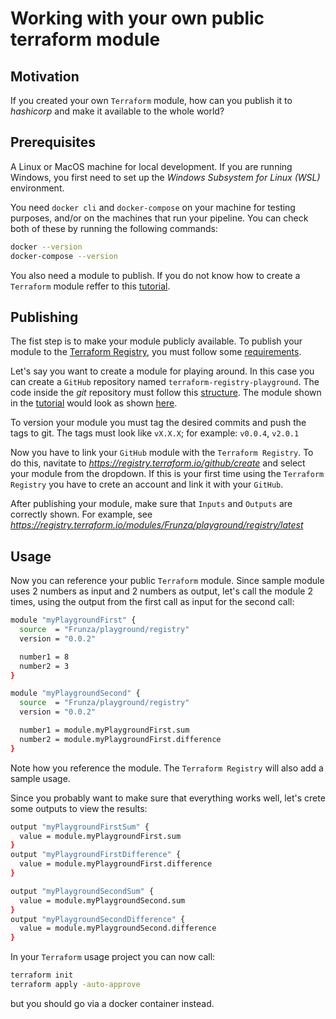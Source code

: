 # Working with your own public terraform module

## Motivation

If you created your own `Terraform` module, how can you publish it to *hashicorp* and make it available to the whole world?

## Prerequisites

A Linux or MacOS machine for local development. If you are running Windows, you first need to set up the *Windows Subsystem for Linux (WSL)* environment.

You need `docker cli` and `docker-compose` on your machine for testing purposes, and/or on the machines that run your pipeline.
You can check both of these by running the following commands:
```sh
docker --version
docker-compose --version
```

You also need a module to publish. If you do not know how to create a `Terraform` module reffer to this [tutorial](https://github.com/Frunza/create-terraform-module).

## Publishing

The fist step is to make your module publicly available. To publish your module to the [Terraform Registry](https://registry.terraform.io/), you must follow some [requirements](https://developer.hashicorp.com/terraform/registry/modules/publish#requirements).

Let's say you want to create a module for playing around. In this case you can create a `GitHub` repository named `terraform-registry-playground`.
The code inside the *git* repository must follow this [structure](https://developer.hashicorp.com/terraform/language/modules/develop/structure). The module shown in the [tutorial](https://github.com/Frunza/create-terraform-module) would look as shown [here](https://github.com/Frunza/terraform-registry-playground).

To version your module you must tag the desired commits and push the tags to git. The tags must look like `vX.X.X`; for example: `v0.0.4`, `v2.0.1`

Now you have to link your `GitHub` module with the `Terraform Registry`. To do this, navitate to *https://registry.terraform.io/github/create* and select your module from the dropdown. If this is your first time using the `Terraform Registry` you have to crete an account and link it with your `GitHub`.

After publishing your module, make sure that `Inputs` and `Outputs` are correctly shown. For example, see *https://registry.terraform.io/modules/Frunza/playground/registry/latest*

## Usage

Now you can reference your public `Terraform` module. Since sample module uses 2 numbers as input and 2 numbers as output, let's call the module 2 times, using the output from the first call as input for the second call:
```sh
module "myPlaygroundFirst" {
  source  = "Frunza/playground/registry"
  version = "0.0.2"

  number1 = 8
  number2 = 3
}

module "myPlaygroundSecond" {
  source  = "Frunza/playground/registry"
  version = "0.0.2"

  number1 = module.myPlaygroundFirst.sum
  number2 = module.myPlaygroundFirst.difference
}
```
Note how you reference the module. The `Terraform Registry` will also add a sample usage.

Since you probably want to make sure that everything works well, let's crete some outputs to view the results:
```sh
output "myPlaygroundFirstSum" {
  value = module.myPlaygroundFirst.sum
}
output "myPlaygroundFirstDifference" {
  value = module.myPlaygroundFirst.difference
}

output "myPlaygroundSecondSum" {
  value = module.myPlaygroundSecond.sum
}
output "myPlaygroundSecondDifference" {
  value = module.myPlaygroundSecond.difference
}
```

In your `Terraform` usage project you can now call:
```sh
terraform init
terraform apply -auto-approve
```
but you should go via a docker container instead.
